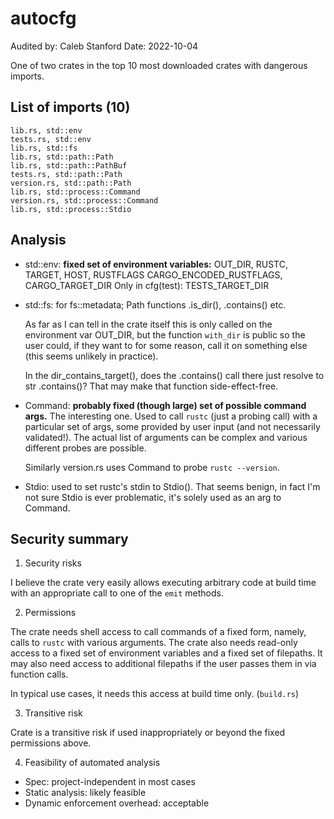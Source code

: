 # autocfg

Audited by: Caleb Stanford
Date: 2022-10-04

One of two crates in the top 10 most downloaded crates with dangerous imports.

## List of imports (10)

```
lib.rs, std::env
tests.rs, std::env
lib.rs, std::fs
lib.rs, std::path::Path
lib.rs, std::path::PathBuf
tests.rs, std::path::Path
version.rs, std::path::Path
lib.rs, std::process::Command
version.rs, std::process::Command
lib.rs, std::process::Stdio
```

## Analysis

- std::env: **fixed set of environment variables:**
OUT_DIR, RUSTC, TARGET, HOST, RUSTFLAGS
CARGO_ENCODED_RUSTFLAGS, CARGO_TARGET_DIR
Only in cfg(test): TESTS_TARGET_DIR

- std::fs: for fs::metadata; Path functions .is_dir(), .contains() etc.

  As far as I can tell in the crate itself this is only called on the environment var OUT_DIR, but the function `with_dir` is public so the user could, if they want to for some reason, call it on something else (this seems unlikely in practice).

  In the dir_contains_target(), does the .contains() call there just resolve to str .contains()? That may make that function side-effect-free.

- Command: **probably fixed (though large) set of possible command args.**
  The interesting one. Used to call `rustc` (just a probing call) with a particular set
  of args, some provided by user input (and not necessarily validated!).
  The actual list of arguments can be complex and various different probes
  are possible.

  Similarly version.rs uses Command to probe `rustc --version`.

- Stdio: used to set rustc's stdin to Stdio(). That seems benign, in fact I'm not sure Stdio is ever problematic, it's solely used as an arg to Command.

## Security summary

1. Security risks

I believe the crate very easily allows executing arbitrary code at build time with an appropriate call to one of the `emit` methods.

2. Permissions

The crate needs shell access to call commands of a fixed form, namely, calls to `rustc` with various arguments. The crate also needs read-only access to a fixed set of environment variables and a fixed set of filepaths. It may also need access to additional filepaths if the user passes them in via function calls.

In typical use cases, it needs this access at build time only. (`build.rs`)

3. Transitive risk

Crate is a transitive risk if used inappropriately or beyond the fixed permissions above.

4. Feasibility of automated analysis

- Spec: project-independent in most cases
- Static analysis: likely feasible
- Dynamic enforcement overhead: acceptable
